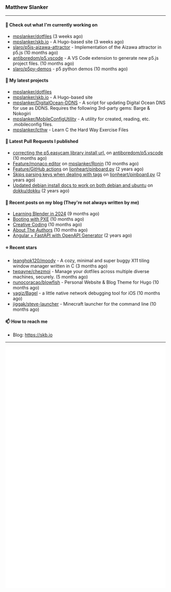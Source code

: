 ### Matthew Slanker
---
#### 👷 Check out what I'm currently working on

- [mpslanker/dotfiles](https://github.com/mpslanker/dotfiles) (3 weeks ago)
- [mpslanker/skb.io](https://github.com/mpslanker/skb.io) - A Hugo-based site (3 weeks ago)
- [slaro/p5js-aizawa-attractor](https://github.com/slaro/p5js-aizawa-attractor) - Implementation of the Aizawa attractor in p5.js (10 months ago)
- [antiboredom/p5.vscode](https://github.com/antiboredom/p5.vscode) - A VS Code extension to generate new p5.js project files. (10 months ago)
- [slaro/p5py-demos](https://github.com/slaro/p5py-demos) - p5 python demos (10 months ago)

#### 🌱 My latest projects

- [mpslanker/dotfiles](https://github.com/mpslanker/dotfiles)
- [mpslanker/skb.io](https://github.com/mpslanker/skb.io) - A Hugo-based site
- [mpslanker/DigitalOcean-DDNS](https://github.com/mpslanker/DigitalOcean-DDNS) - A script for updating Digital Ocean DNS for use as DDNS.  Requires the following 3rd-party gems: Barge &amp; Nokogiri
- [mpslanker/MobileConfigUtility](https://github.com/mpslanker/MobileConfigUtility) - A utility for created, reading, etc. .mobileconfig files.
- [mpslanker/lcthw](https://github.com/mpslanker/lcthw) - Learn C the Hard Way Exercise Files

#### 🔨 Latest Pull Requests I published

- [correcting the p5.easycam library install url.](https://github.com/antiboredom/p5.vscode/pull/62) on [antiboredom/p5.vscode](https://github.com/antiboredom/p5.vscode) (10 months ago)
- [Feature/monaco editor](https://github.com/mpslanker/Ronin/pull/1) on [mpslanker/Ronin](https://github.com/mpslanker/Ronin) (10 months ago)
- [Feature/GitHub actions](https://github.com/lionheart/pinboard.py/pull/30) on [lionheart/pinboard.py](https://github.com/lionheart/pinboard.py) (2 years ago)
- [Skips parsing keys when dealing with tags](https://github.com/lionheart/pinboard.py/pull/28) on [lionheart/pinboard.py](https://github.com/lionheart/pinboard.py) (2 years ago)
- [Updated debian install docs to work on both debian and ubuntu](https://github.com/dokku/dokku/pull/5658) on [dokku/dokku](https://github.com/dokku/dokku) (2 years ago)

#### 📜 Recent posts on my blog (They're not always written by me) 

- [Learning Blender in 2024](https://skb.io/posts/blender-getting-started/) (9 months ago)
- [Booting with PXE](https://skb.io/posts/booting-with-pxe/) (10 months ago)
- [Creative Coding](https://skb.io/posts/generative-art/) (10 months ago)
- [About The Authors](https://skb.io/about/) (10 months ago)
- [Angular &#43; FastAPI with OpenAPI Generator](https://skb.io/posts/ng&#43;fastapi/) (2 years ago)

#### ⭐ Recent stars

- [leanghok120/moody](https://github.com/leanghok120/moody) - A cozy, minimal and super buggy X11 tiling window manager written in C (3 months ago)
- [twpayne/chezmoi](https://github.com/twpayne/chezmoi) - Manage your dotfiles across multiple diverse machines, securely. (5 months ago)
- [nunocoracao/blowfish](https://github.com/nunocoracao/blowfish) - Personal Website &amp; Blog Theme for Hugo (10 months ago)
- [yagiz/Bagel](https://github.com/yagiz/Bagel) - a little native network debugging tool for iOS (10 months ago)
- [jiggak/steve-launcher](https://github.com/jiggak/steve-launcher) - Minecraft launcher for the command line (10 months ago)

#### 📫 How to reach me
- Blog: https://skb.io
---
<img src="https://raw.githubusercontent.com/mpslanker/mpslanker/main/github-metrics.svg">
